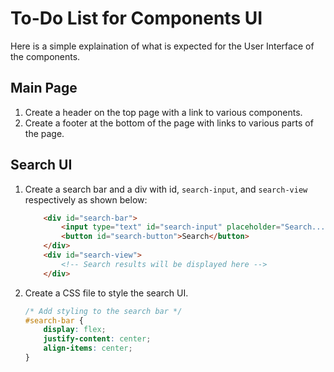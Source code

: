 # To-Do List for Components UI

Here is a simple explaination of what is expected for the User Interface of the components.

## Main Page

1. Create a header on the top page with a link to various components.
2. Create a footer at the bottom of the page with links to various parts of the page.


## Search UI

1. Create a search bar and a div with id, `search-input`, and `search-view` respectively as shown below:

    ```html
        <div id="search-bar">
            <input type="text" id="search-input" placeholder="Search...">
            <button id="search-button">Search</button>
        </div>
        <div id="search-view">
            <!-- Search results will be displayed here -->
        </div>
    ```

2. Create a CSS file to style the search UI.

    ```css
    /* Add styling to the search bar */
    #search-bar {
        display: flex;
        justify-content: center;
        align-items: center;
    }
    ```
